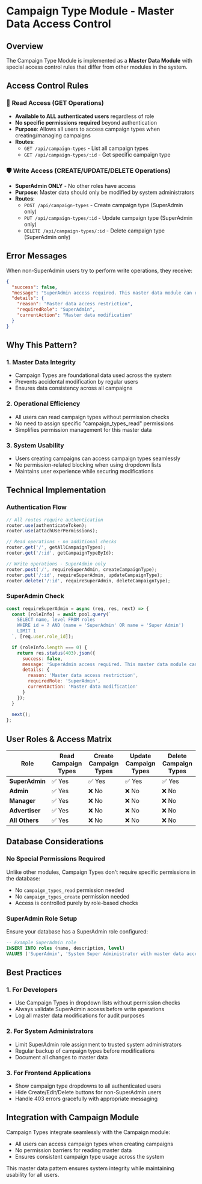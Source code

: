 # Campaign Type Module - Master Data Access Control

## Overview
The Campaign Type Module is implemented as a **Master Data Module** with special access control rules that differ from other modules in the system.

## Access Control Rules

### 📖 **Read Access (GET Operations)**
- **Available to ALL authenticated users** regardless of role
- **No specific permissions required** beyond authentication
- **Purpose**: Allows all users to access campaign types when creating/managing campaigns
- **Routes**: 
  - `GET /api/campaign-types` - List all campaign types
  - `GET /api/campaign-types/:id` - Get specific campaign type

### 🛡️ **Write Access (CREATE/UPDATE/DELETE Operations)**
- **SuperAdmin ONLY** - No other roles have access
- **Purpose**: Master data should only be modified by system administrators
- **Routes**:
  - `POST /api/campaign-types` - Create campaign type (SuperAdmin only)
  - `PUT /api/campaign-types/:id` - Update campaign type (SuperAdmin only) 
  - `DELETE /api/campaign-types/:id` - Delete campaign type (SuperAdmin only)

## Error Messages

When non-SuperAdmin users try to perform write operations, they receive:

```json
{
  "success": false,
  "message": "SuperAdmin access required. This master data module can only be modified by SuperAdmin users.",
  "details": {
    "reason": "Master data access restriction",
    "requiredRole": "SuperAdmin",
    "currentAction": "Master data modification"
  }
}
```

## Why This Pattern?

### 1. **Master Data Integrity**
- Campaign Types are foundational data used across the system
- Prevents accidental modification by regular users
- Ensures data consistency across all campaigns

### 2. **Operational Efficiency** 
- All users can read campaign types without permission checks
- No need to assign specific "campaign_types_read" permissions
- Simplifies permission management for this master data

### 3. **System Usability**
- Users creating campaigns can access campaign types seamlessly
- No permission-related blocking when using dropdown lists
- Maintains user experience while securing modifications

## Technical Implementation

### Authentication Flow
```javascript
// All routes require authentication
router.use(authenticateToken);
router.use(attachUserPermissions);

// Read operations - no additional checks
router.get('/', getAllCampaignTypes);
router.get('/:id', getCampaignTypeById);

// Write operations - SuperAdmin only
router.post('/', requireSuperAdmin, createCampaignType);
router.put('/:id', requireSuperAdmin, updateCampaignType);
router.delete('/:id', requireSuperAdmin, deleteCampaignType);
```

### SuperAdmin Check
```javascript
const requireSuperAdmin = async (req, res, next) => {
  const [roleInfo] = await pool.query(`
    SELECT name, level FROM roles 
    WHERE id = ? AND (name = 'SuperAdmin' OR name = 'Super Admin')
    LIMIT 1
  `, [req.user.role_id]);

  if (roleInfo.length === 0) {
    return res.status(403).json({
      success: false,
      message: 'SuperAdmin access required. This master data module can only be modified by SuperAdmin users.',
      details: {
        reason: 'Master data access restriction',
        requiredRole: 'SuperAdmin',
        currentAction: 'Master data modification'
      }
    });
  }
  
  next();
};
```

## User Roles & Access Matrix

| Role | Read Campaign Types | Create Campaign Types | Update Campaign Types | Delete Campaign Types |
|------|-------------------|---------------------|---------------------|---------------------|
| **SuperAdmin** | ✅ Yes | ✅ Yes | ✅ Yes | ✅ Yes |
| **Admin** | ✅ Yes | ❌ No | ❌ No | ❌ No |
| **Manager** | ✅ Yes | ❌ No | ❌ No | ❌ No |
| **Advertiser** | ✅ Yes | ❌ No | ❌ No | ❌ No |
| **All Others** | ✅ Yes | ❌ No | ❌ No | ❌ No |

## Database Considerations

### No Special Permissions Required
Unlike other modules, Campaign Types don't require specific permissions in the database:
- No `campaign_types_read` permission needed
- No `campaign_types_create` permission needed
- Access is controlled purely by role-based checks

### SuperAdmin Role Setup
Ensure your database has a SuperAdmin role configured:
```sql
-- Example SuperAdmin role
INSERT INTO roles (name, description, level) 
VALUES ('SuperAdmin', 'System Super Administrator with master data access', 10);
```

## Best Practices

### 1. **For Developers**
- Use Campaign Types in dropdown lists without permission checks
- Always validate SuperAdmin access before write operations
- Log all master data modifications for audit purposes

### 2. **For System Administrators**
- Limit SuperAdmin role assignment to trusted system administrators
- Regular backup of campaign types before modifications
- Document all changes to master data

### 3. **For Frontend Applications**
- Show campaign type dropdowns to all authenticated users
- Hide Create/Edit/Delete buttons for non-SuperAdmin users
- Handle 403 errors gracefully with appropriate messaging

## Integration with Campaign Module

Campaign Types integrate seamlessly with the Campaign module:
- All users can access campaign types when creating campaigns
- No permission barriers for reading master data
- Ensures consistent campaign type usage across the system

This master data pattern ensures system integrity while maintaining usability for all users.
